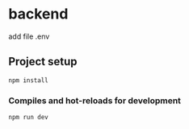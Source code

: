 # backend
add file .env

## Project setup
```
npm install
```

### Compiles and hot-reloads for development
```
npm run dev
```